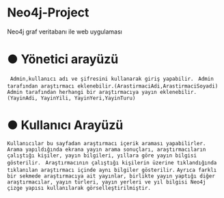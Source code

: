 # Neo4j-Project
 Neo4j graf veritabanı ile web uygulaması
 
# ● Yönetici arayüzü
 ``` Admin,kullanıcı adı ve şifresini kullanarak giriş yapabilir.```
 ``` Admin tarafından araştırmacı eklenebilir.(ArastirmaciAdi,ArastirmaciSoyadi)```
 ``` Admin tarafından herhangi bir araştırmacıya yayın eklenebilir.(YayinAdi, YayinYili, YayinYeri,YayinTuru)```
  
# ● Kullanıcı Arayüzü
  ```Kullanıcılar bu sayfadan araştırmacı içerik araması yapabilirler.```
  ```Arama yapıldığında ekrana yayın arama sonuçları, araştırmacıların çalıştığı kişiler, yayın bilgileri, yıllara göre yayın bilgisi gösterilir.```
 ``` Araştırmacının çalıştığı kişilerin üzerine tıklandığında tıklanılan araştırmacı içinde aynı bilgiler gösterilir.```
  ```Ayrıca farklı bir sekmede araştırmacıya ait yayınlar, birlikte yayın yaptığı diğer araştırmacılar, yayın türleri, yayın yerleri ve yıl bilgisi Neo4j çizge yapısı kullanılarak görselleştirilmiştir.```
  
